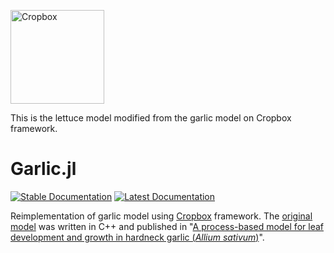 <a href="https://github.com/cropbox/Cropbox.jl" target="_blank"><img src="https://cropbox.github.io/Cropbox.jl/stable/assets/logo.svg" alt="Cropbox" width="150"></a>

This is the lettuce model modified from the garlic model on Cropbox framework.

# Garlic.jl

[![Stable Documentation](https://img.shields.io/badge/docs-stable-blue.svg)](https://cropbox.github.io/Garlic.jl/stable/)
[![Latest Documentation](https://img.shields.io/badge/docs-dev-blue.svg)](https://cropbox.github.io/Garlic.jl/dev/)

Reimplementation of garlic model using [Cropbox](https://github.com/cropbox/Cropbox.jl) framework. The [original model](https://github.com/uwkimlab/cropbox-garlic) was written in C++ and published in "[A process-based model for leaf development and growth in hardneck garlic (*Allium sativum*)](https://doi.org/10.1093/aob/mcz060)".
